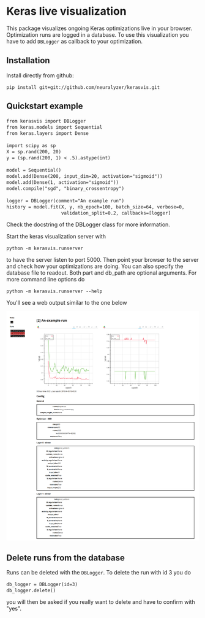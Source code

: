 Keras live visualization
========================


This package visualizes ongoing Keras optimizations live in your browser.
Optimization runs are logged in a database. To use this visualization you have to
add `DBLogger` as callback to your optimization. 

Installation
------------

Install directly from github:

    pip install git+git://github.com/neuralyzer/kerasvis.git 


Quickstart example
------------------


    from kerasvis import DBLogger
    from keras.models import Sequential
    from keras.layers import Dense

    import scipy as sp
    X = sp.rand(200, 20)
    y = (sp.rand(200, 1) < .5).astype(int)

    model = Sequential()
    model.add(Dense(200, input_dim=20, activation="sigmoid"))
    model.add(Dense(1, activation="sigmoid"))
    model.compile("sgd", "binary_crossentropy")

    logger = DBLogger(comment="An example run")
    history = model.fit(X, y, nb_epoch=100, batch_size=64, verbose=0,
                        validation_split=0.2, callbacks=[logger]


Check the docstring of the DBLogger class for more information.

Start the keras visualization server with

    python -m kerasvis.runserver
    
to have the server listen to port 5000. Then point your browser to the server and check how your optimizations are doing.
You can also specify the database file to readout. Both part and db_path are optional arguments. For more command line options do

    python -m kerasvis.runserver --help
    
You'll see a web output similar to the one below

![Loss Accuracy screenshot](loss_accuracy_screenshot.png)

Delete runs from the database
-----------------------------

Runs can be deleted with the `DBLogger`. To delete the run with id 3 you do

    db_logger = DBLogger(id=3)
    db_logger.delete()
    
you will then be asked if you really want to delete and have to confirm with "yes".
